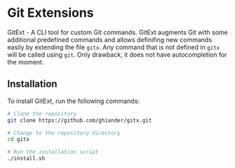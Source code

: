 # Git Extensions

GitExt - A CLI tool for custom Git commands. GitExt augments Git with some additional predefined commands and allows definifing new commands easily by extending the file `gitx`. Any command that is not defined in `gitx` will be called using `git`. Only drawback, it does not have autocompletion for the moment.

## Installation

To install GitExt, run the following commands:

```bash
# Clone the repository
git clone https://github.com/ghiander/gitx.git

# Change to the repository directory
cd gitx

# Run the installation script
./install.sh
